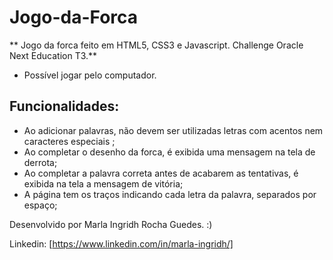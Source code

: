 # Jogo-da-Forca

** Jogo da forca feito em HTML5, CSS3 e Javascript. Challenge Oracle Next Education T3.**
* Possível jogar pelo computador.

## Funcionalidades:

* Ao adicionar palavras, não devem ser utilizadas letras com acentos nem caracteres especiais ;
* Ao completar o desenho da forca, é exibida uma mensagem na tela de derrota;
* Ao completar a palavra correta antes de acabarem as tentativas, é exibida na tela a mensagem de vitória;
* A página tem os traços indicando cada letra da palavra, separados por espaço;


Desenvolvido por Marla Ingridh Rocha Guedes. :)

Linkedin: [https://www.linkedin.com/in/marla-ingridh/] 